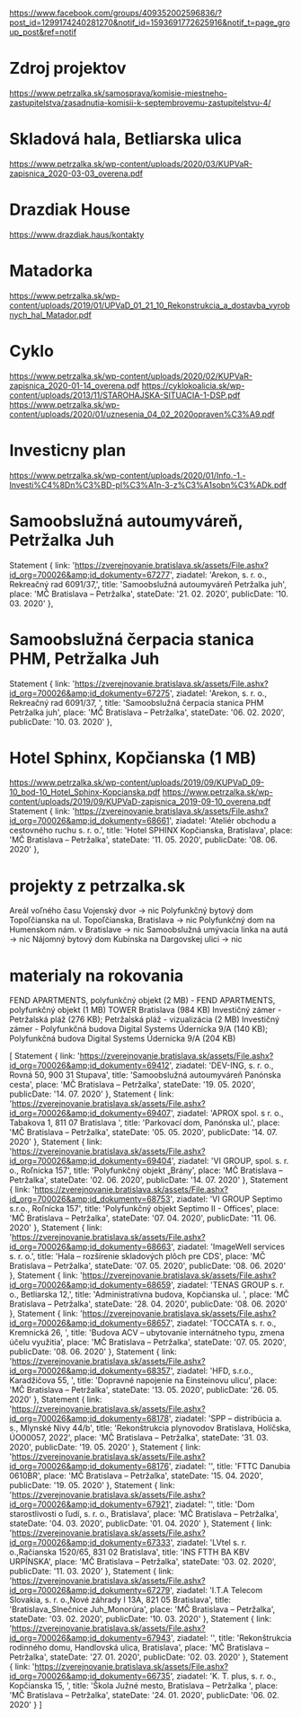 https://www.facebook.com/groups/409352002596836/?post_id=1299174240281270&notif_id=1593691772625916&notif_t=page_group_post&ref=notif

# Zdroj projektov
https://www.petrzalka.sk/samosprava/komisie-miestneho-zastupitelstva/zasadnutia-komisii-k-septembrovemu-zastupitelstvu-4/

# Skladová hala, Betliarska ulica
https://www.petrzalka.sk/wp-content/uploads/2020/03/KUPVaR-zapisnica_2020-03-03_overena.pdf

# Drazdiak House
https://www.drazdiak.haus/kontakty

# Matadorka
https://www.petrzalka.sk/wp-content/uploads/2019/01/UPVaD_01_21_10_Rekonstrukcia_a_dostavba_vyrobnych_hal_Matador.pdf

# Cyklo
https://www.petrzalka.sk/wp-content/uploads/2020/02/KUPVaR-zapisnica_2020-01-14_overena.pdf
https://cyklokoalicia.sk/wp-content/uploads/2013/11/STAROHAJSKA-SITUACIA-1-DSP.pdf
https://www.petrzalka.sk/wp-content/uploads/2020/01/uznesenia_04_02_2020opraven%C3%A9.pdf

# Investicny plan
https://www.petrzalka.sk/wp-content/uploads/2020/01/Info.-1.-Investi%C4%8Dn%C3%BD-pl%C3%A1n-3-z%C3%A1sobn%C3%ADk.pdf

# Samoobslužná autoumyváreň, Petržalka Juh
  Statement {
    link: 'https://zverejnovanie.bratislava.sk/assets/File.ashx?id_org=700026&amp;id_dokumenty=67277',
    ziadatel: 'Arekon, s. r. o., Rekreačný rad 6091/37,',
    title: 'Samoobslužná autoumyváreň Petržalka juh',
    place: 'MČ Bratislava – Petržalka',
    stateDate: '21. 02. 2020',
    publicDate: '10. 03. 2020'
  },

# Samoobslužná čerpacia stanica PHM, Petržalka Juh
  Statement {
    link: 'https://zverejnovanie.bratislava.sk/assets/File.ashx?id_org=700026&amp;id_dokumenty=67275',
    ziadatel: 'Arekon, s. r. o., Rekreačný rad 6091/37, ',
    title: 'Samoobslužná čerpacia stanica PHM Petržalka juh',
    place: 'MČ Bratislava – Petržalka',
    stateDate: '06. 02. 2020',
    publicDate: '10. 03. 2020'
  },

  # Hotel Sphinx, Kopčianska (1 MB)
  https://www.petrzalka.sk/wp-content/uploads/2019/09/KUPVaD_09-10_bod-10_Hotel_Sphinx-Kopcianska.pdf
  https://www.petrzalka.sk/wp-content/uploads/2019/09/KUPVaD-zapisnica_2019-09-10_overena.pdf
  Statement {
    link: 'https://zverejnovanie.bratislava.sk/assets/File.ashx?id_org=700026&amp;id_dokumenty=68661',
    ziadatel: 'Ateliér obchodu a cestovného ruchu s. r. o.',
    title: 'Hotel SPHINX Kopčianska, Bratislava',
    place: 'MČ Bratislava – Petržalka',
    stateDate: '11. 05. 2020',
    publicDate: '08. 06. 2020'
  },

# projekty z petrzalka.sk
Areál voľného času Vojenský dvor -> nic
Polyfunkčný bytový dom Topoľčianska na ul. Topoľčianska, Bratislava -> nic
Polyfunkčný dom na Humenskom nám. v Bratislave -> nic
Samoobslužná umývacia linka na autá -> nic
Nájomný bytový dom Kubínska na Dargovskej ulici -> nic

# materialy na rokovania
FEND APARTMENTS, polyfunkčný objekt (2 MB) - FEND APARTMENTS, polyfunkčný objekt (1 MB)
TOWER Bratislava (984 KB)
Investičný zámer - Petržalská pláž (276 KB); Petržalská pláž - vizualizácia (2 MB)
Investičný zámer - Polyfunkčná budova Digital Systems Údernícka 9/A (140 KB); Polyfunkčná budova Digital Systems Údernícka 9/A (204 KB)

[
  Statement {
    link: 'https://zverejnovanie.bratislava.sk/assets/File.ashx?id_org=700026&amp;id_dokumenty=69412',
    ziadatel: 'DEV-ING, s. r. o., Rovná 50, 900 31 Stupava',
    title: 'Samoobslužná autoumyváreň Panónska cesta',
    place: 'MČ Bratislava – Petržalka',
    stateDate: '19. 05. 2020',
    publicDate: '14. 07. 2020'
  },
  Statement {
    link: 'https://zverejnovanie.bratislava.sk/assets/File.ashx?id_org=700026&amp;id_dokumenty=69407',
    ziadatel: 'APROX spol. s r. o., Tabakova 1, 811 07 Bratislava ',
    title: 'Parkovací dom, Panónska ul.',
    place: 'MČ Bratislava – Petržalka',
    stateDate: '05. 05. 2020',
    publicDate: '14. 07. 2020'
  },
  Statement {
    link: 'https://zverejnovanie.bratislava.sk/assets/File.ashx?id_org=700026&amp;id_dokumenty=69404',
    ziadatel: 'VI GROUP, spol. s. r. o., Roľnícka 157',
    title: 'Polyfunkčný objekt „Brány',
    place: 'MČ Bratislava – Petržalka',
    stateDate: '02. 06. 2020',
    publicDate: '14. 07. 2020'
  },
  Statement {
    link: 'https://zverejnovanie.bratislava.sk/assets/File.ashx?id_org=700026&amp;id_dokumenty=68753',
    ziadatel: 'VI GROUP Septimo s.r.o., Roľnícka 157',
    title: 'Polyfunkčný objekt Septimo II - Offices',
    place: 'MČ Bratislava – Petržalka',
    stateDate: '07. 04. 2020',
    publicDate: '11. 06. 2020'
  },
  Statement {
    link: 'https://zverejnovanie.bratislava.sk/assets/File.ashx?id_org=700026&amp;id_dokumenty=68663',
    ziadatel: 'ImageWell services s. r. o.',
    title: 'Hala – rozšírenie skladových plôch pre CDS',
    place: 'MČ Bratislava – Petržalka',
    stateDate: '07. 05. 2020',
    publicDate: '08. 06. 2020'
  },
  Statement {
    link: 'https://zverejnovanie.bratislava.sk/assets/File.ashx?id_org=700026&amp;id_dokumenty=68659',
    ziadatel: 'TENAS GROUP s. r. o., Betliarska 12,',
    title: 'Administratívna budova, Kopčianska ul. ',
    place: 'MČ Bratislava – Petržalka',
    stateDate: '28. 04. 2020',
    publicDate: '08. 06. 2020'
  },
  Statement {
    link: 'https://zverejnovanie.bratislava.sk/assets/File.ashx?id_org=700026&amp;id_dokumenty=68657',
    ziadatel: 'TOCCATA s. r. o., Kremnická 26, ',
    title: 'Budova ACV – ubytovanie internátneho typu, zmena účelu využitia',
    place: 'MČ Bratislava – Petržalka',
    stateDate: '07. 05. 2020',
    publicDate: '08. 06. 2020'
  },
  Statement {
    link: 'https://zverejnovanie.bratislava.sk/assets/File.ashx?id_org=700026&amp;id_dokumenty=68357',
    ziadatel: 'HFD, s.r.o., Karadžičova 55, ',
    title: 'Dopravné napojenie na Einsteinovu ulicu',
    place: 'MČ Bratislava – Petržalka',
    stateDate: '13. 05. 2020',
    publicDate: '26. 05. 2020'
  },
  Statement {
    link: 'https://zverejnovanie.bratislava.sk/assets/File.ashx?id_org=700026&amp;id_dokumenty=68178',
    ziadatel: 'SPP – distribúcia a. s., Mlynské Nivy 44/b',
    title: 'Rekonštrukcia plynovodov Bratislava, Holíčska, ÚO00057, 2022',
    place: 'MČ Bratislava – Petržalka',
    stateDate: '31. 03. 2020',
    publicDate: '19. 05. 2020'
  },
  Statement {
    link: 'https://zverejnovanie.bratislava.sk/assets/File.ashx?id_org=700026&amp;id_dokumenty=68176',
    ziadatel: '',
    title: 'FTTC Danubia 0610BR',
    place: 'MČ Bratislava – Petržalka',
    stateDate: '15. 04. 2020',
    publicDate: '19. 05. 2020'
  },
  Statement {
    link: 'https://zverejnovanie.bratislava.sk/assets/File.ashx?id_org=700026&amp;id_dokumenty=67921',
    ziadatel: '',
    title: 'Dom starostlivosti o ľudí, s. r. o., Bratislava',
    place: 'MČ Bratislava – Petržalka',
    stateDate: '04. 03. 2020',
    publicDate: '01. 04. 2020'
  },
  Statement {
    link: 'https://zverejnovanie.bratislava.sk/assets/File.ashx?id_org=700026&amp;id_dokumenty=67333',
    ziadatel: 'LVtel s. r. o.,Račianska 1520/65, 831 02 Bratislava',
    title: 'INS FTTH BA KBV URPÍNSKA',
    place: 'MČ Bratislava – Petržalka',
    stateDate: '03. 02. 2020',
    publicDate: '11. 03. 2020'
  },
  Statement {
    link: 'https://zverejnovanie.bratislava.sk/assets/File.ashx?id_org=700026&amp;id_dokumenty=67279',
    ziadatel: 'I.T.A Telecom Slovakia, s. r. o.,Nové záhrady I 13A, 821 05 Bratislava',
    title: 'Bratislava_Slnečnice Juh_Monorúra',
    place: 'MČ Bratislava – Petržalka',
    stateDate: '03. 02. 2020',
    publicDate: '10. 03. 2020'
  },
  Statement {
    link: 'https://zverejnovanie.bratislava.sk/assets/File.ashx?id_org=700026&amp;id_dokumenty=67943',
    ziadatel: '',
    title: 'Rekonštrukcia rodinného domu, Handlovská ulica, Bratislava',
    place: 'MČ Bratislava – Petržalka',
    stateDate: '27. 01. 2020',
    publicDate: '02. 03. 2020'
  },
  Statement {
    link: 'https://zverejnovanie.bratislava.sk/assets/File.ashx?id_org=700026&amp;id_dokumenty=66735',
    ziadatel: 'K. T. plus, s. r. o., Kopčianska 15, ',
    title: 'Škola Južné mesto, Bratislava – Petržalka ',
    place: 'MČ Bratislava – Petržalka',
    stateDate: '24. 01. 2020',
    publicDate: '06. 02. 2020'
  }
]

